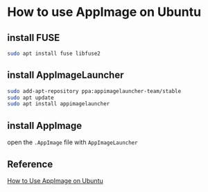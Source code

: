 # How to use AppImage on Ubuntu

## install FUSE
    
```bash
sudo apt install fuse libfuse2
```

## install AppImageLauncher

```bash
sudo add-apt-repository ppa:appimagelauncher-team/stable
sudo apt update
sudo apt install appimagelauncher
```

## install AppImage

open the `.AppImage` file with `AppImageLauncher`

## Reference
[How to Use AppImage on Ubuntu](https://www.itprotoday.com/development-techniques-and-management/why-and-how-use-appimage-ubuntu)